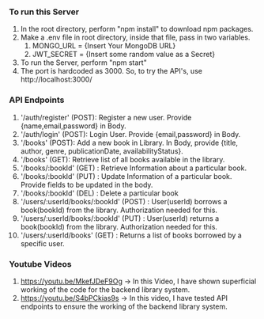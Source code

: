 ### To run this Server
1. In the root directory, perform "npm install" to download npm packages.
2. Make a .env file in root directory, inside that file, pass in two variables.
    1. MONGO_URL = {Insert Your MongoDB URL}
    2. JWT_SECRET = {Insert some random value as a Secret}
3. To run the Server, perform "npm start"
4. The port is hardcoded as 3000. So, to try the API's, use http://localhost:3000/

### API Endpoints
1. '/auth/register' (POST): Register a new user. Provide {name,email,password} in Body.
2. '/auth/login' (POST): Login User. Provide {email,password} in Body.
3. '/books' (POST): Add a new book in Library. In Body, provide {title, author, genre, publicationDate, availabilityStatus}.
4. '/books' (GET): Retrieve list of all books available in the library.
5. '/books/:bookId' (GET) : Retrieve Information about a particular book.
6. '/books/:bookId' (PUT) : Update Information of a particular book. Provide fields to be updated in the body.
7. '/books/:bookId' (DEL) : Delete a particular book
8. '/users/:userId/books/:bookId' (POST) : User(userId) borrows a book(bookId) from the library. Authorization needed for this.
9. '/users/:userId/books/:bookId' (PUT) : User(userId) returns a book(bookId) from the library. Authorization needed for this.
10. '/users/:userId/books' (GET) : Returns a list of books borrowed by a specific user.


### Youtube Videos
1. https://youtu.be/MkefJDeF9Og -> In this Video, I have shown superficial working of the code for the backend library system.
2. https://youtu.be/S4bPCkias9s -> In this video, I have tested API endpoints to ensure the working of the backend library system.